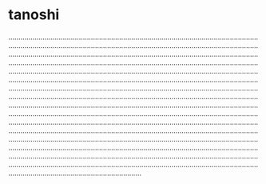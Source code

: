 # tanoshi

..................................................................................................................................................................................................................................................................................................................................................................................................................................................................................................................................................................................................................................................................................................................................................................................................................................................................................................................................................................................................................................................................................................................................................................................................................................................................................................................................................................................................................................................................................................................................................................................................................................................................................................................................................................................................................................................................................................................................................................................................................................................................................................................................